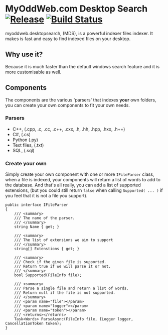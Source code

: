# MyOddWeb.com Desktop Search [![Release](https://img.shields.io/badge/release-v0.0.0.1-brightgreen.png?style=flat)](https://github.com/FFMG/myoddweb.desktopsearch/) [![Build Status](https://travis-ci.org/FFMG/myoddweb.desktopsearch.svg?branch=master)](https://travis-ci.org/FFMG/myoddweb.desktopsearch)

myoddweb.desktopsearch, (MDS), is a powerful indexer files indexer. It makes is fast and easy to find indexed files on your desktop.

## Why use it?

Because it is much faster than the default windows search feature and it is more customisable as well.

## Components

The components are the various 'parsers' that indexes **your** own folders, you can create your own components to fit your own needs.

### Parsers
- C++, (.cpp, .c, .cc, .c++, .cxx, .h, .hh, .hpp, .hxx, .h++)
- C#, (.cs)
- Python (.py)
- Text files, (.txt)
- SQL, (.sql)


### Create your own
Simply create your own component with one or more `IFileParser` class, when a file is indexed, your components will return a list of words to add to the database.
And that's all really, you can add a list of supported extensions, (but you could still return `false` when calling `Supported( ... )` if you feel that it is not a file you support). 

    public interface IFileParser
    {
	    /// <summary>
	    /// The name of the parser.
	    /// </summary>
	    string Name { get; }
	    
	    /// <summary>
	    /// The list of extensions we aim to support
	    /// </summary>
	    string[] Extenstions { get; }
	    
	    /// <summary>
	    /// Check if the given file is supported.
	    /// Return true if we will parse it or not.
	    /// </summary>
	    bool Supported(FileInfo file);
	    
	    /// <summary>
	    /// Parse a single file and return a list of words.
	    /// Return null if the file is not supported.
	    /// </summary>
	    /// <param name="file"></param>
	    /// <param name="logger"></param>
	    /// <param name="token"></param>
	    /// <returns></returns>
	    Task<Words> ParseAsync(FileInfo file, ILogger logger, CancellationToken token);
	}